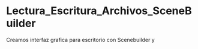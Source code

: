 # Lectura_Escritura_Archivos_SceneBuilder
Creamos interfaz grafica para escritorio con Scenebuilder y 
